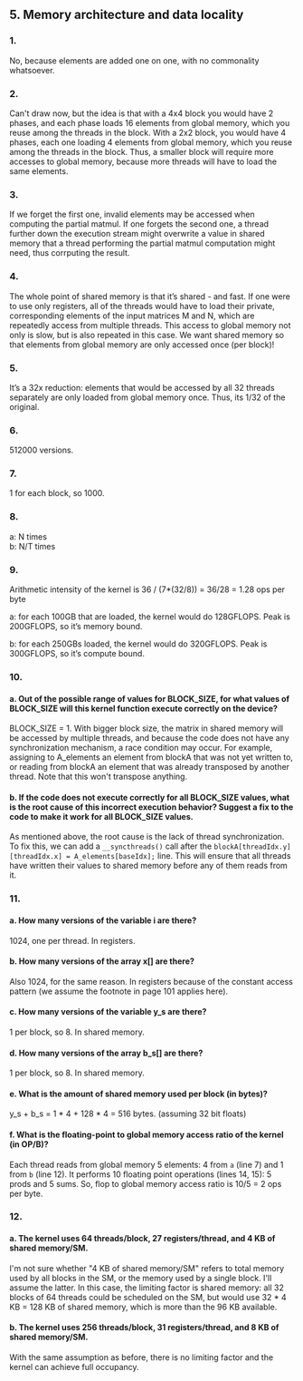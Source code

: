 ## 5. Memory architecture and data locality

### 1.
No, because elements are added one on one, with no commonality whatsoever.

### 2. 
Can't draw now, but the idea is that with a 4x4 block you would have 2 phases, and each phase loads 16 elements from global memory, which you reuse among the threads in the block. With a 2x2 block, you would have 4 phases, each one loading 4 elements from global memory, which you reuse among the threads in the block. Thus, a smaller block will require more accesses to global memory, because more threads will have to load the same elements.

### 3.
If we forget the first one, invalid elements may be accessed when computing the partial matmul. If one forgets the second one, a thread further down the execution stream might overwrite a value in shared memory that a thread performing the partial matmul computation might need, thus corrputing the result. 

### 4.
The whole point of shared memory is that it’s shared - and fast. If one were to use only registers, all of the threads would have to load their private, corresponding elements of the input matrices M and N, which are repeatedly access from multiple threads. This access to global memory not only is slow, but is also repeated in this case. We want shared memory so that elements from global memory are only accessed once (per block)!

### 5.
It’s a 32x reduction: elements that would be accessed by all 32 threads separately are only loaded from global memory once. Thus, its 1/32 of the original. 

### 6.
512000 versions.

### 7.
1 for each block, so 1000.

### 8.
a: N times  
b: N/T times

### 9.
Arithmetic intensity of the kernel is 36 / (7*(32/8)) = 36/28 =  1.28 ops per byte

a: for each 100GB that are loaded, the kernel would do 128GFLOPS. Peak is 200GFLOPS, so it’s memory bound.

b: for each 250GBs loaded, the kernel would do 320GFLOPS. Peak is 300GFLOPS, so it’s compute bound.

### 10.

#### a. Out of the possible range of values for BLOCK_SIZE, for what values of BLOCK_SIZE will this kernel function execute correctly on the device?

BLOCK_SIZE = 1. With bigger block size, the matrix in shared memory will be accessed by multiple threads, and because the code does not have any synchronization mechanism, a race condition may occur. For example, assigning to A_elements an element from blockA that was not yet written to, or reading from blockA an element that was already transposed by another thread. Note that this won't transpose anything.

#### b. If the code does not execute correctly for all BLOCK_SIZE values, what is the root cause of this incorrect execution behavior? Suggest a fix to the code to make it work for all BLOCK_SIZE values.

As mentioned above, the root cause is the lack of thread synchronization. To fix this, we can add a `__syncthreads()` call after the `blockA[threadIdx.y][threadIdx.x] = A_elements[baseIdx];` line. This will ensure that all threads have written their values to shared memory before any of them reads from it.


### 11.
#### a. How many versions of the variable i are there?
1024, one per thread. In registers.
#### b. How many versions of the array x[] are there?
Also 1024, for the same reason. In registers because of the constant access pattern (we assume the footnote in page 101 applies here).
#### c. How many versions of the variable y_s are there?
1 per block, so 8. In shared memory.
#### d. How many versions of the array b_s[] are there?
1 per block, so 8. In shared memory.
#### e. What is the amount of shared memory used per block (in bytes)?
y_s + b_s = 1 * 4 + 128 * 4 = 516 bytes. (assuming 32 bit floats)
#### f. What is the floating-point to global memory access ratio of the kernel (in OP/B)?
Each thread reads from global memory 5 elements: 4 from `a` (line 7) and 1 from `b` (line 12). It performs 10 floating point operations (lines 14, 15): 5 prods and 5 sums. So, flop to global memory access ratio is 10/5 = 2 ops per byte.

### 12.
#### a. The kernel uses 64 threads/block, 27 registers/thread, and 4 KB of shared memory/SM.
I'm not sure whether "4 KB of shared memory/SM" refers to total memory used by all blocks in the SM, or the memory used by a single block. I'll assume the latter. In this case, the limiting factor is shared memory: all 32 blocks of 64 threads could be scheduled on the SM, but would use 32 * 4 KB = 128 KB of shared memory, which is more than the 96 KB available.
#### b. The kernel uses 256 threads/block, 31 registers/thread, and 8 KB of shared memory/SM.
With the same assumption as before, there is no limiting factor and the kernel can achieve full occupancy.